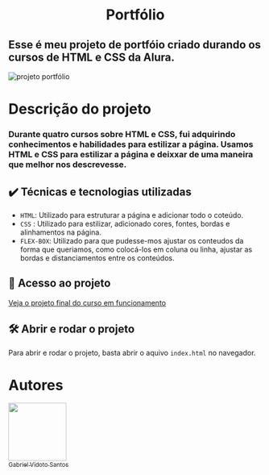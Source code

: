 <h1 align="center">Portfólio</h1>

<h2>Esse é meu projeto de portfóio criado durando os cursos de HTML e CSS da Alura.</h2>

![projeto portfólio](https://github.com/user-attachments/assets/86a6417a-ecce-4eec-99f5-9246ba5cbd88)

<h1>Descrição do projeto</h1>

<h3>Durante quatro cursos sobre HTML e CSS, fui adquirindo conhecimentos e habilidades para estilizar a página. Usamos HTML e CSS para estilizar a página e deixxar de uma maneira que melhor nos descrevesse.</h3>

## ✔️ Técnicas e tecnologias utilizadas
- `HTML`: Utilizado para estruturar a página e adicionar todo o coteúdo.
- `CSS` : Utilizado para estilizar, adicionado cores, fontes, bordas e alinhamentos na página.
- `FLEX-BOX`: Utilizado para que pudesse-mos ajustar os conteudos da forma que queriamos, como colocá-los em coluna ou linha, ajustar as bordas e distanciamentos entre os conteúdos.

## 📁 Acesso ao projeto
[Veja o projeto final do curso em funcionamento](https://gvidoto.github.io/Sobe-mim/)


## 🛠️ Abrir e rodar o projeto

Para abrir e rodar o projeto, basta abrir o aquivo `index.html` no navegador.

# Autores

[<img loading="lazy" src="https://avatars.githubusercontent.com/u/197179787?v=4" width=115><br><sub>Gabriel Vidoto Santos</sub>](https://github.com/Gvidoto)








